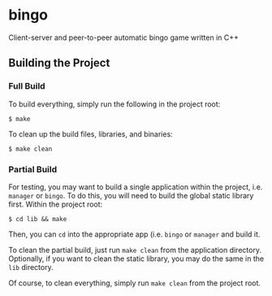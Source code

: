 # bingo
Client-server and peer-to-peer automatic bingo game written in C++

## Building the Project
### Full Build
To build everything, simply run the following in the project root:
```
$ make
```

To clean up the build files, libraries, and binaries:
```
$ make clean
```

### Partial Build
For testing, you may want to build a single application within the project, i.e. `manager` or `bingo`. To do this, you will need to build the global static library first. Within the project root:
```
$ cd lib && make
```

Then, you can `cd` into the appropriate app (i.e. `bingo` or `manager` and build it.

To clean the partial build, just run `make clean` from the application directory. Optionally, if you want to clean the static library, you may do the same in the `lib` directory.

Of course, to clean everything, simply run `make clean` from the project root.
